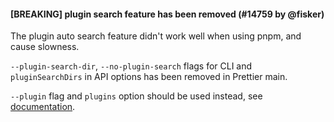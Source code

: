 #### [BREAKING] plugin search feature has been removed (#14759 by @fisker)

The plugin auto search feature didn't work well when using pnpm, and cause slowness.

`--plugin-search-dir`, `--no-plugin-search` flags for CLI and `pluginSearchDirs` in API options has been removed in Prettier main.

`--plugin` flag and `plugins` option should be used instead, see [documentation](https://prettier.io/docs/en/plugins.html#using-plugins).

